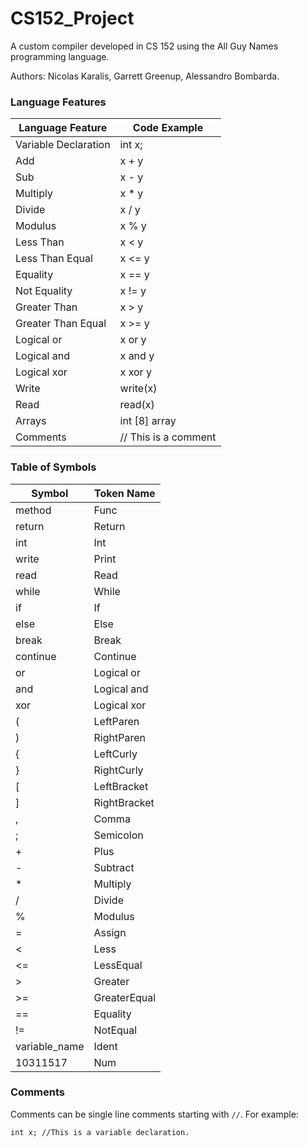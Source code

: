 # CS152_Project
A custom compiler developed in CS 152 using the All Guy Names programming language.

Authors: Nicolas Karalis, Garrett Greenup, Alessandro Bombarda.

### Language Features

| Language Feature      | Code Example |
|-----------------------|--------------|
| Variable Declaration  | int x;       |
| Add                   | x + y        |
| Sub                   | x - y        |
| Multiply              | x * y        |
| Divide                | x / y        |
| Modulus               | x % y        |
| Less Than             | x < y        |
| Less Than Equal       | x <= y       |
| Equality              | x == y       |
| Not Equality          | x != y       |
| Greater Than          | x > y        |
| Greater Than Equal    | x >= y       |
| Logical or            | x or y       |
| Logical and           | x and y      |
| Logical xor           | x xor y      |
| Write                 | write(x)     |
| Read                  | read(x)      |
| Arrays                | int [8] array|
| Comments              | // This is a comment|

### Table of Symbols

|Symbol                | Token Name   |
|----------------------|--------------|
|method                | Func         |
|return                | Return       |
|int                   | Int          |
|write                 | Print        |
|read                  | Read         |
|while                 | While        |
|if                    | If           |
|else                  | Else         |
|break                 | Break        |
|continue              | Continue     |
|or                    | Logical or   |
|and                   | Logical and  |
|xor                    | Logical xor   |
|(                     | LeftParen    |
|)                     | RightParen   |
|{                     | LeftCurly    |
|}                     | RightCurly   |
|[                     | LeftBracket  |
|]                     | RightBracket |
|,                     | Comma        |
|;                     | Semicolon    |
|+                     | Plus         |
|-                     | Subtract     |
|*                     | Multiply     |
|/                     | Divide       |
|%                     | Modulus      |
|=                     | Assign       |
|<                     | Less         |
|<=                    | LessEqual    |
|>                     | Greater      |
|>=                    | GreaterEqual |
|==                    | Equality     |
|!=                    | NotEqual     |
|variable_name         | Ident        |
|10311517              | Num          |

### Comments

Comments can be single line comments starting with `//`. For example:

```
int x; //This is a variable declaration.
```

